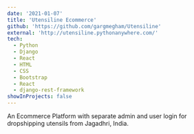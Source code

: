 ```yaml
---
date: '2021-01-07'
title: 'Utensiline Ecommerce'
github: 'https://github.com/gargmegham/Utensiline'
external: 'http://utensiline.pythonanywhere.com/'
tech:
  - Python
  - Django
  - React
  - HTML
  - CSS
  - Bootstrap
  - React
  - django-rest-framework
showInProjects: false
---
```


An Ecommerce Platform with separate admin and user login for dropshipping utensils from Jagadhri, India.
